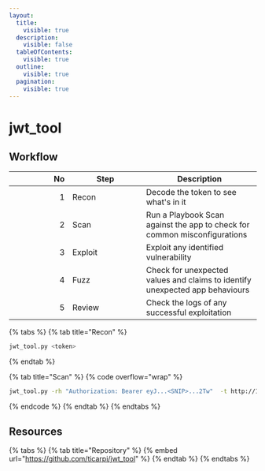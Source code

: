 ```yaml
---
layout:
  title:
    visible: true
  description:
    visible: false
  tableOfContents:
    visible: true
  outline:
    visible: true
  pagination:
    visible: true
---
```


# jwt\_tool

## Workflow

<table><thead><tr><th width="105" align="right">No</th><th width="134">Step</th><th>Description</th></tr></thead><tbody><tr><td align="right">1</td><td>Recon </td><td>Decode the token to see what's in it</td></tr><tr><td align="right">2</td><td>Scan </td><td>Run a Playbook Scan against the app to check for common misconfigurations</td></tr><tr><td align="right">3</td><td>Exploit </td><td>Exploit any identified vulnerability</td></tr><tr><td align="right">4</td><td>Fuzz </td><td>Check for unexpected values and claims to identify unexpected app behaviours</td></tr><tr><td align="right">5</td><td>Review </td><td>Check the logs of any successful exploitation</td></tr></tbody></table>

{% tabs %}
{% tab title="Recon" %}
```bash
jwt_tool.py <token>
```
{% endtab %}

{% tab title="Scan" %}
{% code overflow="wrap" %}
```bash
jwt_tool.py -rh "Authorization: Bearer eyJ...<SNIP>...2Tw"  -t http://127.0.0.1:8888/identity/api/v2/user/dashboard -M pb
```
{% endcode %}
{% endtab %}
{% endtabs %}

## Resources

{% tabs %}
{% tab title="Repository" %}
{% embed url="https://github.com/ticarpi/jwt_tool" %}
{% endtab %}
{% endtabs %}
